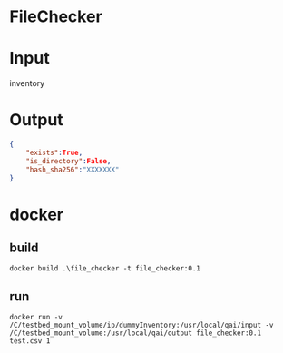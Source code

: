 # FileChecker

# Input
inventory

# Output

```json
{
    "exists":True,
    "is_directory":False,
    "hash_sha256":"XXXXXXX"
}
```

# docker

## build

```
docker build .\file_checker -t file_checker:0.1
```

## run

```
docker run -v /C/testbed_mount_volume/ip/dummyInventory:/usr/local/qai/input -v /C/testbed_mount_volume:/usr/local/qai/output file_checker:0.1 test.csv 1
```